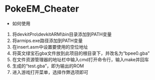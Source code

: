 # PokeEM_Cheater

* 如何使用
1. 将devkitPro\devkitARM\bin目录添加到PATH变量
2. 将armips.exe路径添加到PATH变量
3. 在insert.asm中设置要使用的空位地址
4. 将英文绿宝石gba文件放到此项目的根目录下，并改名为“bpee0.gba”
5. 在文件资源管理器的地址栏中输入cmd打开命令行，输入make并回车
6. 生成的“test.gba”，即为输出的ROM
7. 进入游戏打开菜单，选择作弊选项即可

